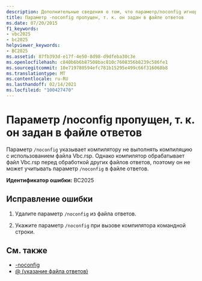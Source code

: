 ```yaml
---
description: Дополнительные сведения о том, что параметр/noconfig игнорируется, так как он указан в файле ответов.
title: Параметр -noconfig пропущен, т. к. он задан в файле ответов
ms.date: 07/20/2015
f1_keywords:
- vbc2025
- bc2025
helpviewer_keywords:
- BC2025
ms.assetid: 87fb393d-e17f-4e50-8d98-d9dfeba30c3e
ms.openlocfilehash: c840b6b6b87508bac810c7608356b8239c586fe1
ms.sourcegitcommit: 10e719780594efc781b15295e499c66f316068b8
ms.translationtype: MT
ms.contentlocale: ru-RU
ms.lasthandoff: 02/14/2021
ms.locfileid: "100427470"
---
```

# <a name="ignoring-noconfig-option-because-it-was-specified-in-a-response-file"></a>Параметр /noconfig пропущен, т. к. он задан в файле ответов

Параметр `/noconfig` указывает компилятору не выполнять компиляцию с использованием файла Vbc.rsp. Однако компилятор обрабатывает файл Vbc.rsp перед обработкой других файлов ответов, поэтому он не может учитывать параметр `/noconfig` в файле ответов.  
  
 **Идентификатор ошибки:** BC2025  
  
## <a name="to-correct-this-error"></a>Исправление ошибки  
  
1. Удалите параметр `/noconfig` из файла ответов.  
  
2. Укажите параметр `/noconfig` при вызове компилятора командной строки.  
  
## <a name="see-also"></a>См. также

- [-noconfig](../reference/command-line-compiler/noconfig.md)
- [@ (указание файла ответов)](../reference/command-line-compiler/specify-response-file.md)
